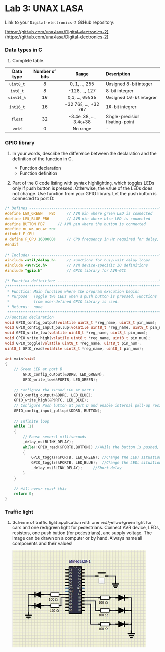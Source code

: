 # Lab 3: UNAX LASA

Link to your `Digital-electronics-2` GitHub repository:

   [https://github.com/unaxlasa/Digital-electronics-2](https://github.com/unaxlasa/Digital-electronics-2)

### Data types in C

1. Complete table.

| **Data type** | **Number of bits** | **Range** | **Description** |
| :-: | :-: | :-: | :-- | 
| `uint8_t`  | 8 | 0, 1, ..., 255 | Unsigned 8-bit integer |
| `int8_t`   | 8 | -128, ..., 127 | 8-bit integrer |
| `uint16_t` | 16 | 0,1, ..., 65535 | Unsigned 16-bit integrer |
| `int16_t`  | 16 | −32 768, ..., +32 767 | 16-bit integrer |
| `float`    | 32 | -3.4e+38, ..., 3.4e+38 | Single-precision floating-point |
| `void`     | 0 | No range | - |


### GPIO library

1. In your words, describe the difference between the declaration and the definition of the function in C.
   * Function declaration
   * Function definition

2. Part of the C code listing with syntax highlighting, which toggles LEDs only if push button is pressed. Otherwise, the value of the LEDs does not change. Use function from your GPIO library. Let the push button is connected to port D:

```c
/* Defines -----------------------------------------------------------*/
#define LED_GREEN   PB5     // AVR pin where green LED is connected
#define LED_BLUE PB6	    // AVR pin where blue LED is connected
#define BUTTON PB7	    // AVR pin where the button is connected
#define BLINK_DELAY 500
#ifndef F_CPU
# define F_CPU 16000000     // CPU frequency in Hz required for delay, 16MHz
#endif

/* Includes ----------------------------------------------------------*/
#include <util/delay.h>     // Functions for busy-wait delay loops
#include <avr/io.h>         // AVR device-specific IO definitions
#include "gpio.h"           // GPIO library for AVR-GCC

/* Function definitions ----------------------------------------------*/
/**********************************************************************
 * Function: Main function where the program execution begins
 * Purpose:  Toggle two LEDs when a push button is pressed. Functions 
 *           from user-defined GPIO library is used.
 * Returns:  none
 **********************************************************************/
//Function declaration
void GPIO_config_output(volatile uint8_t *reg_name, uint8_t pin_num);
void GPIO_config_input_pullup(volatile uint8_t *reg_name, uint8_t pin_num);
void GPIO_write_low(volatile uint8_t *reg_name, uint8_t pin_num);
void GPIO_write_high(volatile uint8_t *reg_name, uint8_t pin_num);
void GPIO_toggle(volatile uint8_t *reg_name, uint8_t pin_num);
uint8_t GPIO_read(volatile uint8_t *reg_name, uint8_t pin_num);

int main(void)
{
    // Green LED at port B
    	GPIO_config_output(&DDRB, LED_GREEN);
    	GPIO_write_low(&PORTB, LED_GREEN);

    // Configure the second LED at port C
	GPIO_config_output(&DDRC, LED_BLUE);
	GPIO_write_high(&PORTC, LED_BLUE);
    // Configure Push button at port D and enable internal pull-up resistor
	GPIO_config_input_pullup(&DDRD, BUTTON);

    // Infinite loop
    while (1)
    {
        // Pause several milliseconds
        _delay_ms(BLINK_DELAY);
		while(!GPIO_read(&PORTD,BUTTON)) //WHile the button is pushed, the LEDs will change their condition
		{
			GPIO_toggle(&PORTB, LED_GREEN); //Change the LEDs situation
			GPIO_toggle(&PORTB, LED_BLUE);	//Change the LEDs situation
			_delay_ms(BLINK_DELAY);		//Short delay
		}
    }

    // Will never reach this
    return 0;
}

```


### Traffic light

1. Scheme of traffic light application with one red/yellow/green light for cars and one red/green light for pedestrians. Connect AVR device, LEDs, resistors, one push button (for pedestrians), and supply voltage. The image can be drawn on a computer or by hand. Always name all components and their values!

   ![your figure](https://github.com/unaxlasa/Digital-electronics-2/blob/main/Lab/03-GPIO/Assignment2Drawing.jpg)

